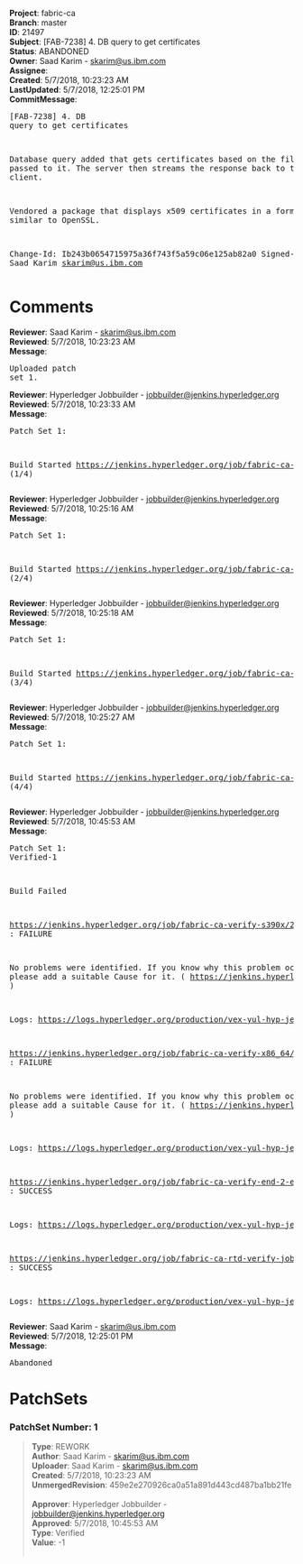 <strong>Project</strong>: fabric-ca<br><strong>Branch</strong>: master<br><strong>ID</strong>: 21497<br><strong>Subject</strong>: [FAB-7238] 4. DB query to get certificates<br><strong>Status</strong>: ABANDONED<br><strong>Owner</strong>: Saad Karim - skarim@us.ibm.com<br><strong>Assignee</strong>:<br><strong>Created</strong>: 5/7/2018, 10:23:23 AM<br><strong>LastUpdated</strong>: 5/7/2018, 12:25:01 PM<br><strong>CommitMessage</strong>:<br><pre>[FAB-7238] 4. DB query to get certificates

Database query added that gets certificates based on the
filters passed to it. The server then streams the response
back to the client.

Vendored a package that displays x509 certificates in a
format similar to OpenSSL.

Change-Id: Ib243b0654715975a36f743f5a59c06e125ab82a0
Signed-off-by: Saad Karim <skarim@us.ibm.com>
</pre><h1>Comments</h1><strong>Reviewer</strong>: Saad Karim - skarim@us.ibm.com<br><strong>Reviewed</strong>: 5/7/2018, 10:23:23 AM<br><strong>Message</strong>: <pre>Uploaded patch set 1.</pre><strong>Reviewer</strong>: Hyperledger Jobbuilder - jobbuilder@jenkins.hyperledger.org<br><strong>Reviewed</strong>: 5/7/2018, 10:23:33 AM<br><strong>Message</strong>: <pre>Patch Set 1:

Build Started https://jenkins.hyperledger.org/job/fabric-ca-verify-s390x/2975/ (1/4)</pre><strong>Reviewer</strong>: Hyperledger Jobbuilder - jobbuilder@jenkins.hyperledger.org<br><strong>Reviewed</strong>: 5/7/2018, 10:25:16 AM<br><strong>Message</strong>: <pre>Patch Set 1:

Build Started https://jenkins.hyperledger.org/job/fabric-ca-verify-x86_64/2909/ (2/4)</pre><strong>Reviewer</strong>: Hyperledger Jobbuilder - jobbuilder@jenkins.hyperledger.org<br><strong>Reviewed</strong>: 5/7/2018, 10:25:18 AM<br><strong>Message</strong>: <pre>Patch Set 1:

Build Started https://jenkins.hyperledger.org/job/fabric-ca-verify-end-2-end-x86_64/264/ (3/4)</pre><strong>Reviewer</strong>: Hyperledger Jobbuilder - jobbuilder@jenkins.hyperledger.org<br><strong>Reviewed</strong>: 5/7/2018, 10:25:27 AM<br><strong>Message</strong>: <pre>Patch Set 1:

Build Started https://jenkins.hyperledger.org/job/fabric-ca-rtd-verify-job/40/ (4/4)</pre><strong>Reviewer</strong>: Hyperledger Jobbuilder - jobbuilder@jenkins.hyperledger.org<br><strong>Reviewed</strong>: 5/7/2018, 10:45:53 AM<br><strong>Message</strong>: <pre>Patch Set 1: Verified-1

Build Failed 

https://jenkins.hyperledger.org/job/fabric-ca-verify-s390x/2975/ : FAILURE

No problems were identified. If you know why this problem occurred, please add a suitable Cause for it. ( https://jenkins.hyperledger.org/job/fabric-ca-verify-s390x/2975/ )

Logs: https://logs.hyperledger.org/production/vex-yul-hyp-jenkins-3/fabric-ca-verify-s390x/2975

https://jenkins.hyperledger.org/job/fabric-ca-verify-x86_64/2909/ : FAILURE

No problems were identified. If you know why this problem occurred, please add a suitable Cause for it. ( https://jenkins.hyperledger.org/job/fabric-ca-verify-x86_64/2909/ )

Logs: https://logs.hyperledger.org/production/vex-yul-hyp-jenkins-3/fabric-ca-verify-x86_64/2909

https://jenkins.hyperledger.org/job/fabric-ca-verify-end-2-end-x86_64/264/ : SUCCESS

Logs: https://logs.hyperledger.org/production/vex-yul-hyp-jenkins-3/fabric-ca-verify-end-2-end-x86_64/264

https://jenkins.hyperledger.org/job/fabric-ca-rtd-verify-job/40/ : SUCCESS

Logs: https://logs.hyperledger.org/production/vex-yul-hyp-jenkins-3/fabric-ca-rtd-verify-job/40</pre><strong>Reviewer</strong>: Saad Karim - skarim@us.ibm.com<br><strong>Reviewed</strong>: 5/7/2018, 12:25:01 PM<br><strong>Message</strong>: <pre>Abandoned</pre><h1>PatchSets</h1><h3>PatchSet Number: 1</h3><blockquote><strong>Type</strong>: REWORK<br><strong>Author</strong>: Saad Karim - skarim@us.ibm.com<br><strong>Uploader</strong>: Saad Karim - skarim@us.ibm.com<br><strong>Created</strong>: 5/7/2018, 10:23:23 AM<br><strong>UnmergedRevision</strong>: 459e2e270926ca0a51a891d443cd487ba1bb21fe<br><br><strong>Approver</strong>: Hyperledger Jobbuilder - jobbuilder@jenkins.hyperledger.org<br><strong>Approved</strong>: 5/7/2018, 10:45:53 AM<br><strong>Type</strong>: Verified<br><strong>Value</strong>: -1<br><br></blockquote>